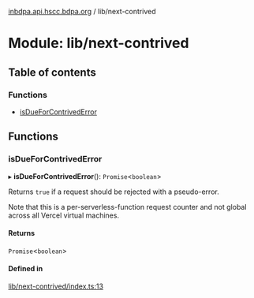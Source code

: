 [inbdpa.api.hscc.bdpa.org](../README.md) / lib/next-contrived

# Module: lib/next-contrived

## Table of contents

### Functions

- [isDueForContrivedError](lib_next_contrived.md#isdueforcontrivederror)

## Functions

### isDueForContrivedError

▸ **isDueForContrivedError**(): `Promise`<`boolean`\>

Returns `true` if a request should be rejected with a pseudo-error.

Note that this is a per-serverless-function request counter and not global
across all Vercel virtual machines.

#### Returns

`Promise`<`boolean`\>

#### Defined in

[lib/next-contrived/index.ts:13](https://github.com/nhscc/inbdpa.api.hscc.bdpa.org/blob/742232e/lib/next-contrived/index.ts#L13)

